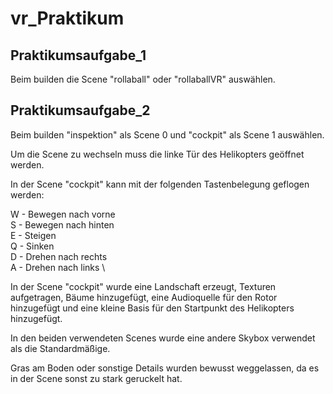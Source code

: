 # vr_Praktikum

## Praktikumsaufgabe_1
Beim builden die Scene "rollaball" oder "rollaballVR" auswählen.


## Praktikumsaufgabe_2

Beim builden "inspektion" als Scene 0 und "cockpit" als Scene 1 auswählen.

Um die Scene zu wechseln muss die linke Tür des Helikopters geöffnet werden.

In der Scene "cockpit" kann mit der folgenden Tastenbelegung geflogen werden:

W - Bewegen nach vorne \
S - Bewegen nach hinten \
E - Steigen \
Q - Sinken \
D - Drehen nach rechts \
A - Drehen nach links \

In der Scene "cockpit" wurde eine Landschaft erzeugt, Texturen aufgetragen, Bäume hinzugefügt, eine Audioquelle für den Rotor hinzugefügt und eine kleine Basis für den Startpunkt des Helikopters hinzugefügt. 

In den beiden verwendeten Scenes wurde eine andere Skybox verwendet als die Standardmäßige.

Gras am Boden oder sonstige Details wurden bewusst weggelassen, da es in der Scene sonst zu stark geruckelt hat.

